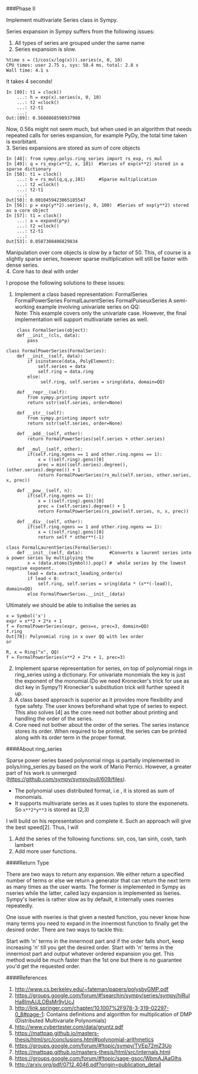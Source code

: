 ###Phase II

Implement multivariate Series class in Sympy.

Series expansion in Sympy suffers from the following issues:   
1. All types of series are grouped under the same name  
2. Series expansion is slow.  
```
%time s = (1/cos(x/log(x))).series(x, 0, 10)
CPU times: user 2.75 s, sys: 50.4 ms, total: 2.8 s
Wall time: 4.1 s
```
It takes 4 seconds!
```
In [89]: t1 = clock()
    ...: h = exp(x).series(x, 0, 10)
    ...: t2 =clock()
    ...: t2-t1
    ...: 
Out:[89]: 0.5608868598937988
```
Now, 0.56s might not seem much, but when used in an algorithm that needs repeated calls for series expansion,
for example PyDy, the total time taken is exorbitant.   
3. Series expansions are stored as sum of core objects
```
In [48]: from sympy.polys.ring_series import rs_exp, rs_mul
In [49]: q = rs_exp(x**2, x, 101)  #Series of exp(x**2) stored in a sparse dictionary
In [50]: t1 = clock()
    ...: b = rs_mul(q,q,y,101)     #Sparse multiplication
    ...: t2 =clock()
    ...: t2-t1
    ...: 
Out[50]: 0.0010459423065185547
In [56]: p = exp(y**2).series(y, 0, 100)  #Series of exp(y**2) stored as a core object
In [57]: t1 = clock()
    ...: a = expand(p*p) 
    ...: t2 =clock()
    ...: t2-t1
    ...: 
Out[53]: 0.0587308406829834    
```
Manipulation over core objects is slow by a factor of 50. This, of course is a slightly sparse series, 
however sparse multiplication will still be faster with dense series.    
4. Core has to deal with order

I propose the following solutions to these issues:

1. Implement a class based representation:
     FormalSeries
     FormalPowerSeries
     FormalLaurentSeries
     FormalPuiseuxSeries
A semi-working example involving univariate series on QQ:  
Note: This example covers only the univariate case. However, the final
    implementation will support multivariate series as well.
```
    class FormalSeries(object):
    def __init__(cls, data):
        pass

class FormalPowerSeries(FormalSeries):
    def __init__(self, data):
        if isinstance(data, PolyElement):
            self.series = data
            self.ring = data.ring
        else:
             self.ring, self.series = sring(data, domain=QQ)

    def __repr__(self):
        from sympy.printing import sstr
        return sstr(self.series, order=None)

    def __str__(self):
        from sympy.printing import sstr
        return sstr(self.series, order=None)

    def __add__(self, other):
        return FormalPowerSeries(self.series + other.series)

    def __mul__(self, other):
        if(self.ring.ngens == 1 and other.ring.ngens == 1):
            x = ((self.ring).gens)[0]
            prec = min((self.series).degree(), (other.series).degree()) + 1
            return FormalPowerSeries(rs_mul(self.series, other.series, x, prec))

    def __pow__(self, n):
        if(self.ring.ngens == 1):
            x = ((self.ring).gens)[0]
            prec = (self.series).degree() + 1
            return FormalPowerSeries(rs_pow(self.series, n, x, prec))

    def __div__(self, other):
        if(self.ring.ngens == 1 and other.ring.ngens == 1):
            x = ((self.ring).gens)[0]
            return self * other**(-1)

class FormalLaurentSeries(FormalSeries):
    def __init__(self, data):          #Converts a laurent series into a power series by multiplying the 
        x = (data.atoms(Symbol)).pop() #  whole series by the lowest negative exponent.
        lead = data.extract_leading_order(x)
        if lead < 0:
            self.ring, self.series = sring(data * (x**(-lead)), domain=QQ)
        else FormalPowerSeries.__init__(data)
```
Ultimately we should be able to initialise the series as
```
x = Symbol('x')
expr = x**2 + 2*x + 1
f = FormalPowerSeries(expr, gens=x, prec=3, domain=QQ) 
f.ring
Out[78]: Polynomial ring in x over QQ with lex order
or

R, x = Ring("x", QQ)
f = FormalPowerSeries(x**2 + 2*x + 1, prec=3)
```
2. Implement sparse representation for series, on top of polynomial rings in
   ring_series using a dictionary. For univariate monomials the key is just the
   exponent of the monomial.(Do we need Kronecker's trick for use as dict key in
   Sympy?) Kronecker's substitution trick will further speed it up.  
3. A class based approach is superior as it provides more flexibility and type
   safety. The user knows beforehand what type of series to expect. This also
   solves [4] as the core need not bother about printing and handling the order
   of the series.
4. Core need not bother about the order of the series. The series instance
   stores its order. When required to be printed, the series can be printed
   along with its order term in the proper format.

####About ring_series

Sparse power series based polynomial rings is partially implemented in 
polys/ring_series.py based on the work of Mario Pernici. However,
 a greater part of his work is unmerged (https://github.com/sympy/sympy/pull/609/files).
* The polynomial uses distributed format, i.e , it is stored as sum of
monomials.
* It supports multivariate series as it uses tuples to store the exponenets. So
`x**2*y**3` is stored as (2,3)

 I will build on his representation and complete it. Such an approach will give
 the best speed[2]. Thus, I will

1. Add the series of the following functions: sin, cos, tan
sinh, cosh, tanh lambert
2. Add more user functions.

####Return Type

There are two ways to return any expansion. We either return a specified number
of terms or else we return a generator that can return the next term as many
times as the user wants. The former is implemented in Sympy as nseries while the
latter, called lazy expansion is implemented as lseries. Sympy's lseries is
rather slow as by default, it internally uses nseries repeatedly.

One issue with nseries is that given a nested function, you never know how many
terms you need to expand in the innermost function to finally get the desired
order. There are two ways to tackle this:

Start with 'n' terms in the innermost part and if the order falls short, keep
increasing 'n' till you get the desired order.  Start with 'n' terms in the
innermost part and output whatever ordered expansion you get. This method would
be much faster than the 1st one but there is no guarantee you'd get the
requested order.

####References
1. http://www.cs.berkeley.edu/~fateman/papers/polysbyGMP.pdf
2. https://groups.google.com/forum/#!searchin/sympy/series/sympy/hiRuIHa8ImA/JLOBsMr9yUcJ  
3. http://link.springer.com/chapter/10.1007%2F978-3-319-02297-0_8#page-1: Contains definitions and algorithm for multiplication of DMP (Distributed Multivariate Polynomials)
4. http://www.cybertester.com/data/gruntz.pdf
5. https://mattpap.github.io/masters-thesis/html/src/conclusions.html#polynomial-arithmetics
6. https://groups.google.com/forum/#!topic/sympy/TVEp72mZ3Uo
7. https://mattpap.github.io/masters-thesis/html/src/internals.html
8. https://groups.google.com/forum/#!topic/sage-gsoc/WbmAJAaGlhs
9. http://arxiv.org/pdf/0712.4046.pdf?origin=publication_detail
